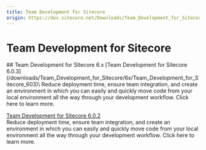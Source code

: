 ```yaml
---
title: Team Development for Sitecore
origin: https://dev.sitecore.net/Downloads/Team_Development_for_Sitecore.aspx
---
```


# Team Development for Sitecore

<Card variant='outlineRaised' px={0} mb={8}>
<CardHeader>
## Team Development for Sitecore 6.x
</CardHeader>
<CardBody>
[Team Development for Sitecore 6.0.3](/downloads/Team_Development_for_Sitecore/6x/Team_Development_for_Sitecore_603)\
Reduce deployment time, ensure team integration, and create an environment in which you can easily and quickly move code from your local environment all the way through your development workflow. Click here to learn more.

[Team Development for Sitecore 6.0.2](/downloads/Team_Development_for_Sitecore/6x/Team_Development_for_Sitecore_602)\
Reduce deployment time, ensure team integration, and create an environment in which you can easily and quickly move code from your local environment all the way through your development workflow. Click here to learn more.


</CardBody>          
</Card>